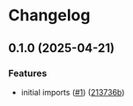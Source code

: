 # Changelog

## 0.1.0 (2025-04-21)


### Features

* initial imports ([#1](https://github.com/nebetoxyz/rust-request-id-middleware--lib/issues/1)) ([213736b](https://github.com/nebetoxyz/rust-request-id-middleware--lib/commit/213736bcc748a11923bf5c5918f01888e7781bc0))
